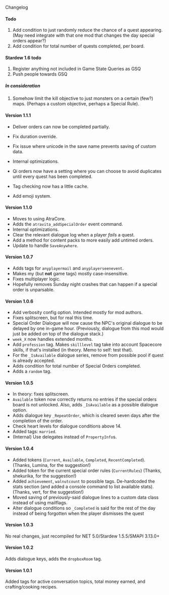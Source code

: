 Changelog
#### Todo

1. Add condition to just randomly reduce the chance of a quest appearing. (May need integrate with that one mod that changes the day special orders appear?)
2. Add condition for total number of quests completed, per board.
<!-- Better documentation for the dialogue tags? -->
<!-- fix the tracker-->


#### Stardew 1.6 todo

1. Register anything not included in Game State Queries as GSQ
2. Push people towards GSQ

##### In consideration

1. Somehow limit the kill objective to just monsters on a certain (few?) maps. (Perhaps a custom objective, perhaps a Special Rule).
<!-- Handle WoL professions? -->

#### Version 1.1.1
<!-- TODO: Fix watcher code, add ability to pick the other quest -->

* Deliver orders can now be completed partially.
* Fix duration override.
* Fix issue where unicode in the save name prevents saving of custom data.
* Internal optimizations. <!--Recent SO watcher now only runs every ten in-game minutes as backup; a new system using NetEvents was implemented.-->

* Qi orders now have a setting where you can choose to avoid duplicates until every quest has been completed.
* Tag checking now has a little cache.
* Add emoji system.

#### Version 1.1.0

* Moves to using AtraCore.
* Adds the `atravita_addSpecialOrder` event command.
* Internal optimizations.
* Clear the relevant dialogue log when a player *fails* a quest.
* Add a method for content packs to more easily add untimed orders.
* Update to handle `SaveAnywhere`.

#### Version 1.0.7

* Adds tags for `anyplayermail` and `anyplayerseenevent`.
* Makes my (but **not** game tags) mostly case-insensitive.
* Fixes multiplayer logic.
* Hopefully removes Sunday night crashes that can happen if a special order is unparsable.

#### Version 1.0.6

* Add verbosity config option. Intended mostly for mod authors.
* Fixes splitscreen, but for real this time.
* Special Order Dialogue will now cause the NPC's original dialogue to be delayed by one in-game hour. (Previously, dialogue from this mod would just be added on top of the dialogue stack.)
* `week_X` now handles extended months.
* Add `profession` tag. Makes `skilllevel` tag take into account Spacecore skills, if that's installed (in theory. Memo to self: test that).
* For the `_IsAvailable` dialogue series, remove from possible pool if quest is already accepted.
* Adds condition for total number of Special Orders completed.
* Adds a `random` tag.

#### Version 1.0.5

* In theory: fixes splitscreen.
* `Available` token now correctly returns no entries if the special orders board is not unlocked. Also, adds `_IsAvailable` as a possible dialogue option.
* Adds dialogue key `_RepeatOrder`, which is cleared seven days after the completion of the order.
* Check heart levels for dialogue conditions above 14.
* Added tags: `married`.
* (Internal) Use delegates instead of `PropertyInfo`s.

#### Version 1.0.4

* Added tokens (`Current`, `Available`, `Completed`, `RecentCompleted`). (Thanks, Lumina, for the suggestion!)
* Added token for the current special order rules (`CurrentRules`) (Thanks, shekurika, for the suggestion!)
* Added `achievement`, `walnutcount` to possible tags. De-hardcoded the stats section (and added a console command to list available stats). (Thanks, vert, for the suggestion!)
* Moved saving of previously-said dialogue lines to a custom data class instead of using mailflags.
* Alter dialogue conditions so `_Completed` is said for the rest of the day instead of being forgotten when the player dismisses the quest

#### Version 1.0.3

No real changes, just recompiled for NET 5.0/Stardew 1.5.5/SMAPI 3.13.0+

#### Version 1.0.2

Adds dialogue keys, adds the `dropboxRoom` tag.

#### Version 1.0.1 

Added tags for active conversation topics, total money earned, and crafting/cooking recipes.
